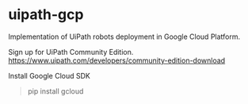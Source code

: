 # uipath-gcp
Implementation of UiPath robots deployment in Google Cloud Platform.

Sign up for UiPath Community Edition.
https://www.uipath.com/developers/community-edition-download

Install Google Cloud SDK
> pip install gcloud
